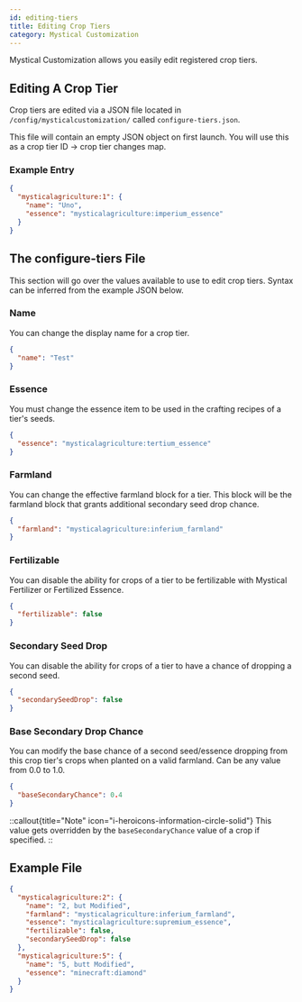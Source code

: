 ```yaml
---
id: editing-tiers
title: Editing Crop Tiers
category: Mystical Customization
---
```


Mystical Customization allows you easily edit registered crop tiers.

## Editing A Crop Tier

Crop tiers are edited via a JSON file located in `/config/mysticalcustomization/` called `configure-tiers.json`.

This file will contain an empty JSON object on first launch. You will use this as a crop tier ID -> crop tier changes map.

### Example Entry

```json
{
  "mysticalagriculture:1": {
    "name": "Uno",
    "essence": "mysticalagriculture:imperium_essence"
  }
}
```

## The configure-tiers File

This section will go over the values available to use to edit crop tiers. Syntax can be inferred from the example JSON below.

### Name

You can change the display name for a crop tier.
```json
{
  "name": "Test"
}
```

### Essence

You must change the essence item to be used in the crafting recipes of a tier's seeds.
```json
{
  "essence": "mysticalagriculture:tertium_essence"
}
```

### Farmland

You can change the effective farmland block for a tier. This block will be the farmland block that grants additional secondary seed drop chance.
```json
{
  "farmland": "mysticalagriculture:inferium_farmland"
}
```

### Fertilizable

You can disable the ability for crops of a tier to be fertilizable with Mystical Fertilizer or Fertilized Essence.
```json
{
  "fertilizable": false
}
```

### Secondary Seed Drop

You can disable the ability for crops of a tier to have a chance of dropping a second seed.
```json
{
  "secondarySeedDrop": false
}
```

### Base Secondary Drop Chance

You can modify the base chance of a second seed/essence dropping from this crop tier's crops when planted on a valid farmland. Can be any value from 0.0 to 1.0.

```json
{
  "baseSecondaryChance": 0.4
}
```

::callout{title="Note" icon="i-heroicons-information-circle-solid"}
This value gets overridden by the `baseSecondaryChance` value of a crop if specified.
::

## Example File

```json
{
  "mysticalagriculture:2": {
    "name": "2, but Modified",
    "farmland": "mysticalagriculture:inferium_farmland",
    "essence": "mysticalagriculture:supremium_essence",
    "fertilizable": false,
    "secondarySeedDrop": false
  },
  "mysticalagriculture:5": {
    "name": "5, butt Modified",
    "essence": "minecraft:diamond"
  }
}
```
